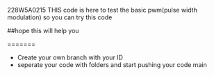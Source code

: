 228W5A0215
THIS code is here to test the basic pwm(pulse width modulation)
so you can try this code 






##hope this will help you

=======

- Create your own branch with your ID
- seperate your code with folders and start pushing your code
main

